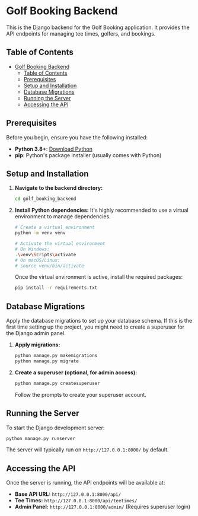  # Golf Booking Backend

This is the Django backend for the Golf Booking application. It provides the API endpoints for managing tee times, golfers, and bookings.

## Table of Contents

- [Golf Booking Backend](#golf-booking-backend)
  - [Table of Contents](#table-of-contents)
  - [Prerequisites](#prerequisites)
  - [Setup and Installation](#setup-and-installation)
  - [Database Migrations](#database-migrations)
  - [Running the Server](#running-the-server)
  - [Accessing the API](#accessing-the-api)

## Prerequisites

Before you begin, ensure you have the following installed:

-   **Python 3.8+**: [Download Python](https://www.python.org/downloads/)
-   **pip**: Python's package installer (usually comes with Python)

## Setup and Installation

1.  **Navigate to the backend directory:**
    ```bash
    cd golf_booking_backend
    ```

2.  **Install Python dependencies:**
    It's highly recommended to use a virtual environment to manage dependencies.

    ```bash
    # Create a virtual environment
    python -m venv venv

    # Activate the virtual environment
    # On Windows:
    .\venv\Scripts\activate
    # On macOS/Linux:
    # source venv/bin/activate
    ```

    Once the virtual environment is active, install the required packages:
    ```bash
    pip install -r requirements.txt
    ```

## Database Migrations

Apply the database migrations to set up your database schema. If this is the first time setting up the project, you might need to create a superuser for the Django admin panel.

1.  **Apply migrations:**
    ```bash
    python manage.py makemigrations
    python manage.py migrate
    ```

2.  **Create a superuser (optional, for admin access):**
    ```bash
    python manage.py createsuperuser
    ```
    Follow the prompts to create your superuser account.

## Running the Server

To start the Django development server:

```bash
python manage.py runserver
```

The server will typically run on `http://127.0.0.1:8000/` by default.

## Accessing the API

Once the server is running, the API endpoints will be available at:

-   **Base API URL:** `http://127.0.0.1:8000/api/`
-   **Tee Times:** `http://127.0.0.1:8000/api/teetimes/`
-   **Admin Panel:** `http://127.0.0.1:8000/admin/` (Requires superuser login)